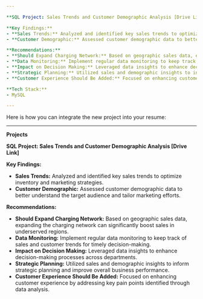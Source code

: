 ```yaml
---

**SQL Project: Sales Trends and Customer Demographic Analysis [Drive Link]**

**Key Findings:**
- **Sales Trends:** Analyzed and identified key sales trends to optimize inventory and marketing strategies.
- **Customer Demographic:** Assessed customer demographic data to better understand the target audience and tailor marketing efforts.

**Recommendations:**
- **Should Expand Charging Network:** Based on geographic sales data, expanding the charging network can significantly boost sales in underserved regions.
- **Data Monitoring:** Implement regular data monitoring to keep track of sales and customer trends for timely decision-making.
- **Impact on Decision Making:** Leveraged data insights to enhance decision-making processes across departments.
- **Strategic Planning:** Utilized sales and demographic insights to inform strategic planning and improve overall business performance.
- **Customer Experience Should Be Added:** Focused on enhancing customer experience by addressing key pain points identified through data analysis.

**Tech Stack:**
- MySQL

---
```


Here is how you can integrate the new project into your resume:

---

**Projects**

**SQL Project: Sales Trends and Customer Demographic Analysis [Drive Link]**

**Key Findings:**
- **Sales Trends:** Analyzed and identified key sales trends to optimize inventory and marketing strategies.
- **Customer Demographic:** Assessed customer demographic data to better understand the target audience and tailor marketing efforts.

**Recommendations:**
- **Should Expand Charging Network:** Based on geographic sales data, expanding the charging network can significantly boost sales in underserved regions.
- **Data Monitoring:** Implement regular data monitoring to keep track of sales and customer trends for timely decision-making.
- **Impact on Decision Making:** Leveraged data insights to enhance decision-making processes across departments.
- **Strategic Planning:** Utilized sales and demographic insights to inform strategic planning and improve overall business performance.
- **Customer Experience Should Be Added:** Focused on enhancing customer experience by addressing key pain points identified through data analysis.

